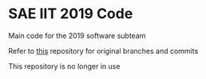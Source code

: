 # SAE IIT 2019 Code
Main code for the 2019 software subteam

Refer to [this](https://github.com/Saurabh401/SAE-IIT) repository for original branches and commits

This repository is no longer in use
